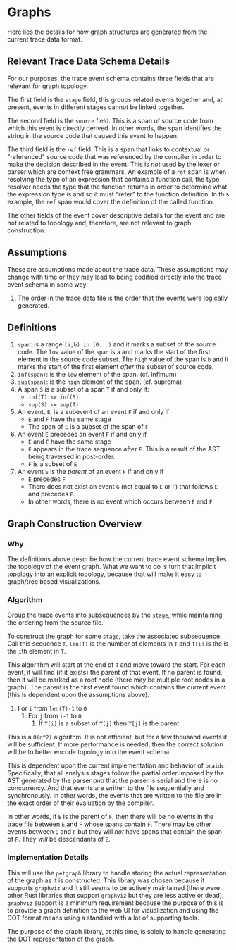 # Graphs
Here lies the details for how graph structures are generated from the current
trace data format.

## Relevant Trace Data Schema Details
For our purposes, the trace event schema contains three fields that are relevant
for graph topology.

The first field is the `stage` field, this groups related
events together and, at present, events in different stages cannot be linked
together.

The second field is the `source` field.  This is a span of source code from which
this event is directly derived. In other words, the span identifies the string
in the source code that caused this event to happen.

The third field is the `ref` field. This is a span that links to contextual or
"referenced" source code that was referenced by the compiler in order to make the
decision described in the event.  This is _not_ used by the lexer or parser which
are context free grammars. An example of a `ref` span is when resolving the type
of an expression that contains a function call, the type resolver needs the type
that the function returns in order to determine what the expression type is and so
it must "refer" to the function definition. In this example, the `ref` span would
cover the definition of the called function.

The other fields of the event cover descriptive details for the event and are
not related to topology and, therefore, are not relevant to graph construction.

## Assumptions
These are assumptions made about the trace data. These assumptions may change with
time or they may lead to being codified directly into the trace event schema
in some way.

1. The order in the trace data file is the order that the events were logically
generated.

## Definitions
1. `span`: is a range `[a,b) in [0...)` and it marks a subset of the source code.
 The `low` value of the `span` is `a` and marks the start of the first element in the source
 code subset.  The `high` value of the span is `b` and it marks the start of
 the first element _after_ the subset of source code.
1. `inf(span)`: is the `low` element of the span. (cf. infimum)
1. `sup(span)`: is the `high` element of the span.  (cf. suprema)
1. A span `S` is a subset of a span `T` if and only if:
    - `inf(T) <= inf(S)`
    - `sup(S) <= sup(T)`
1. An event, `E`, is a subevent of an event `F` if and only if
    - `E` and `F` have the same stage
    - The span of `E` is a subset of the span of `F`
1. An event `E` precedes an event `F` if and only if
    - `E` and `F` have the same stage
    - `E` appears in the trace sequence after `F`.  This is a result of the AST
    being traversed in post-order.
    - `F` is a subset of `E`
1. An event `E` is the _parent_ of an event `F` if and only if
    - `E` precedes `F`
    - There does not exist an event `G` (not equal to `E` or `F`) that follows `E` and precedes `F`.
    - In other words, there is no event which occurs between `E` and `F`

## Graph Construction Overview
### Why
The definitions above describe how the current trace event schema implies
the topology of the event graph. What we want to do is turn that implicit
topology into an explicit topology, because that will make it easy to
graph/tree based visualizations.

### Algorithm
Group the trace events into subsequences by the `stage`, while maintaining
the ordering from the source file.

To construct the graph for some `stage`, take the associated subsequence.
Call this sequence `T`.  `len(T)` is the number of elements in `T` and 
`T[i]` is the is the `i`th element in `T`.

This algorithm will start at the end of `T` and move toward the start. For
each event, it will find (if it exists) the parent of that event. If no
parent is found, then it will be marked as a root node (there may be multiple
root nodes in a graph).  The parent is the first event found which contains
the current event (this is dependent upon the assumptions above).

1. For `i` from `len(T)-1` to `0`
    1. For `j` from `i-1` to `0`
        1. If `T[i]` is a subset of `T[j]` then `T[j]` is the parent

This is a `O(n^2)` algorithm.  It is not efficient, but for a few thousand events it will be sufficient.  If more performance is needed, then the 
correct solution will be to better encode topology into the event schema.

This is dependent upon the current implementation and behavior of `braidc`.
Specifically, that all analysis stages follow the partial order imposed by
the AST generated by the parser _and_ that the parser is serial and there
is no concurrency. And that events are written to the file sequentially
and synchronously. In other words, the events that are written to the file
are in the exact order of their evaluation by the compiler.

In other words, if `E` is the parent of `F`, then there will be no events
in the trace file between `E` and `F` whose spans contain `F`. There may
be other events between `E` and `F` but they will _not_ have spans that
contain the span of `F`.  They _will_ be descendants of `E`.

### Implementation Details
This will use the `petgraph` library to handle storing the actual
representation of the graph as it is constructed. This library was
chosen because it supports `graphviz` and it still seems to be 
actively maintained (there were other Rust libraries that support
`graphviz` but they are less active or dead).  `graphviz` support
is a minimum requirement because the purpose of this is to provide
a graph definition to the web UI for visualization and using the DOT
format means using a standard with a lot of supporting tools.

The purpose of the graph library, at this time, is solely to handle
generating the DOT representation of the graph.